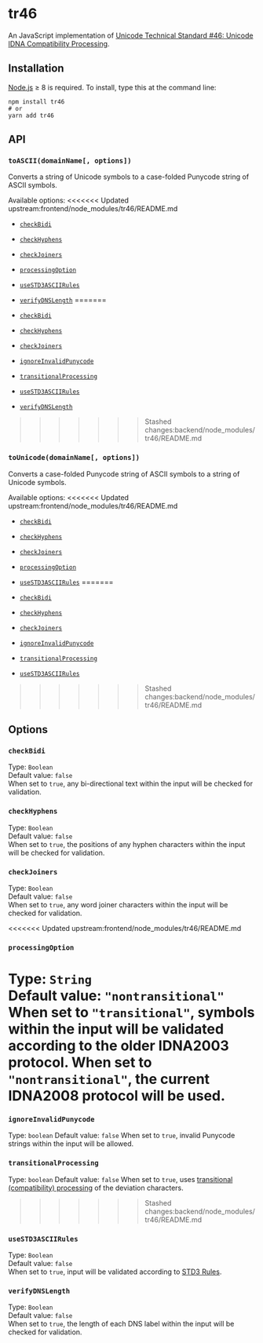 # tr46

An JavaScript implementation of [Unicode Technical Standard #46: Unicode IDNA Compatibility Processing](https://unicode.org/reports/tr46/).


## Installation

[Node.js](http://nodejs.org) ≥ 8 is required. To install, type this at the command line:
```shell
npm install tr46
# or
yarn add tr46
```


## API

### `toASCII(domainName[, options])`

Converts a string of Unicode symbols to a case-folded Punycode string of ASCII symbols.

Available options:
<<<<<<< Updated upstream:frontend/node_modules/tr46/README.md
* [`checkBidi`](#checkBidi)
* [`checkHyphens`](#checkHyphens)
* [`checkJoiners`](#checkJoiners)
* [`processingOption`](#processingOption)
* [`useSTD3ASCIIRules`](#useSTD3ASCIIRules)
* [`verifyDNSLength`](#verifyDNSLength)
=======

* [`checkBidi`](#checkbidi)
* [`checkHyphens`](#checkhyphens)
* [`checkJoiners`](#checkjoiners)
* [`ignoreInvalidPunycode`](#ignoreinvalidpunycode)
* [`transitionalProcessing`](#transitionalprocessing)
* [`useSTD3ASCIIRules`](#usestd3asciirules)
* [`verifyDNSLength`](#verifydnslength)
>>>>>>> Stashed changes:backend/node_modules/tr46/README.md

### `toUnicode(domainName[, options])`

Converts a case-folded Punycode string of ASCII symbols to a string of Unicode symbols.

Available options:
<<<<<<< Updated upstream:frontend/node_modules/tr46/README.md
* [`checkBidi`](#checkBidi)
* [`checkHyphens`](#checkHyphens)
* [`checkJoiners`](#checkJoiners)
* [`processingOption`](#processingOption)
* [`useSTD3ASCIIRules`](#useSTD3ASCIIRules)
=======

* [`checkBidi`](#checkbidi)
* [`checkHyphens`](#checkhyphens)
* [`checkJoiners`](#checkjoiners)
* [`ignoreInvalidPunycode`](#ignoreinvalidpunycode)
* [`transitionalProcessing`](#transitionalprocessing)
* [`useSTD3ASCIIRules`](#usestd3asciirules)
>>>>>>> Stashed changes:backend/node_modules/tr46/README.md


## Options

### `checkBidi`
Type: `Boolean`  
Default value: `false`  
When set to `true`, any bi-directional text within the input will be checked for validation.

### `checkHyphens`
Type: `Boolean`  
Default value: `false`  
When set to `true`, the positions of any hyphen characters within the input will be checked for validation.

### `checkJoiners`
Type: `Boolean`  
Default value: `false`  
When set to `true`, any word joiner characters within the input will be checked for validation.

<<<<<<< Updated upstream:frontend/node_modules/tr46/README.md
### `processingOption`
Type: `String`  
Default value: `"nontransitional"`  
When set to `"transitional"`, symbols within the input will be validated according to the older IDNA2003 protocol. When set to `"nontransitional"`, the current IDNA2008 protocol will be used.
=======
### `ignoreInvalidPunycode`

Type: `boolean`
Default value: `false`
When set to `true`, invalid Punycode strings within the input will be allowed.

### `transitionalProcessing`

Type: `boolean`
Default value: `false`
When set to `true`, uses [transitional (compatibility) processing](https://unicode.org/reports/tr46/#Compatibility_Processing) of the deviation characters.
>>>>>>> Stashed changes:backend/node_modules/tr46/README.md

### `useSTD3ASCIIRules`
Type: `Boolean`  
Default value: `false`  
When set to `true`, input will be validated according to [STD3 Rules](http://unicode.org/reports/tr46/#STD3_Rules).

### `verifyDNSLength`
Type: `Boolean`  
Default value: `false`  
When set to `true`, the length of each DNS label within the input will be checked for validation.
